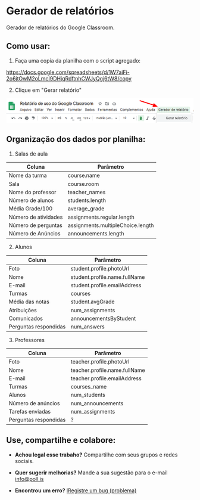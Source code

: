 # Gerador de relatórios
Gerador de relatórios do Google Classroom.

## Como usar:

1. Faça uma copia da planilha com o script agregado:

https://docs.google.com/spreadsheets/d/1W7aiFi-2o6jtOwM2oLmcI9DHjqRdftnhCWJyQgj6tW8/copy

2. Clique em "Gerar relatório"

![Clique em Gerar relatório](https://github.com/poll-is/gerador-de-relatorios/blob/master/gerador-de-relatorios-classroom.png?raw=true)

## Organização dos dados por planilha:

1. Salas de aula

Coluna | Parâmetro
------------ | -------------
Nome da turma | course.name
Sala | course.room
Nome do professor | teacher_names
Número de alunos | students.length
Média Grade/100 | average_grade
Número de atividades | assignments.regular.length
Número de perguntas | assignments.multipleChoice.length
Número de Anúncios | announcements.length

2. Alunos

Coluna | Parâmetro
------------ | -------------
Foto | student.profile.photoUrl
Nome | student.profile.name.fullName
E-mail | student.profile.emailAddress
Turmas | courses
Média das notas | student.avgGrade
Atribuições | num_assignments
Comunicados | announcementsByStudent
Perguntas respondidas | num_answers

3. Professores

Coluna | Parâmetro
------------ | -------------
Foto | teacher.profile.photoUrl
Nome | teacher.profile.name.fullName
E-mail | teacher.profile.emailAddress
Turmas | courses_name
Alunos | num_students
Número de anúncios | num_announcements
Tarefas enviadas | num_assignments
Perguntas respondidas | ?

## Use, compartilhe e colabore:

* **Achou legal esse trabaho?**
Compartilhe com seus grupos e redes sociais.

* **Quer sugerir melhorias?**
Mande a sua sugestão para o e-mail info@poll.is

* **Encontrou um erro?**
[lRegistre um bug (problema)](https://github.com/poll-is/gerador-de-relatorios/issues)

